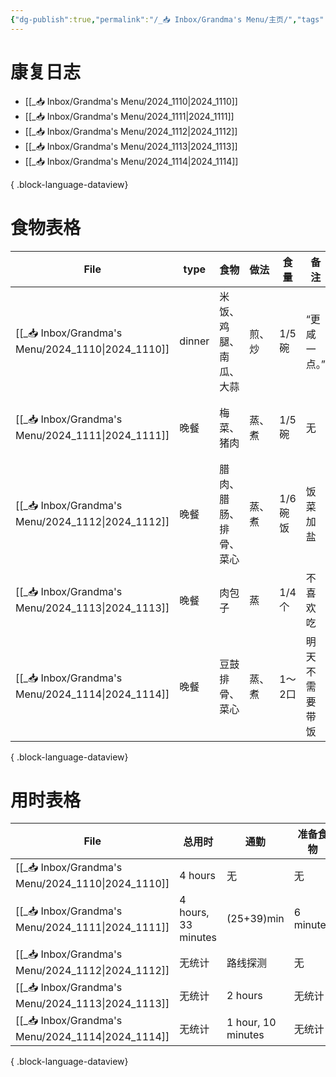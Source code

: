 ```yaml
---
{"dg-publish":true,"permalink":"/_📥 Inbox/Grandma's Menu/主页/","tags":["gardenEntry"]}
---
```


# 康复日志
- [[_📥 Inbox/Grandma's Menu/2024_1110\|2024_1110]]
- [[_📥 Inbox/Grandma's Menu/2024_1111\|2024_1111]]
- [[_📥 Inbox/Grandma's Menu/2024_1112\|2024_1112]]
- [[_📥 Inbox/Grandma's Menu/2024_1113\|2024_1113]]
- [[_📥 Inbox/Grandma's Menu/2024_1114\|2024_1114]]

{ .block-language-dataview}
# 食物表格
| File                                                 | type   | 食物          | 做法  | 食量    | 备注      | 心情   |
| ---------------------------------------------------- | ------ | ----------- | --- | ----- | ------- | ---- |
| [[_📥 Inbox/Grandma's Menu/2024_1110\|2024_1110]] | dinner | 米饭、鸡腿、南瓜、大蒜 | 煎、炒 | 1/5碗  | “更咸一点。” | 中性   |
| [[_📥 Inbox/Grandma's Menu/2024_1111\|2024_1111]] | 晚餐     | 梅菜、猪肉       | 蒸、煮 | 1/5碗  | 无       | 比较高兴 |
| [[_📥 Inbox/Grandma's Menu/2024_1112\|2024_1112]] | 晚餐     | 腊肉、腊肠、排骨、菜心 | 蒸、煮 | 1/6碗饭 | 饭菜加盐    | 无奈   |
| [[_📥 Inbox/Grandma's Menu/2024_1113\|2024_1113]] | 晚餐     | 肉包子         | 蒸   | 1/4个  | 不喜欢吃    | 比较沮丧 |
| [[_📥 Inbox/Grandma's Menu/2024_1114\|2024_1114]] | 晚餐     | 豆鼓排骨、菜心     | 蒸、煮 | 1～2口  | 明天不需要带饭 | 平静   |

{ .block-language-dataview}
# 用时表格
| File                                                 | 总用时                 | 通勤                 | 准备食物      | 相关书籍阅读     | 康复运动时间             | 进食时间       | 其他时间            |
| ---------------------------------------------------- | ------------------- | ------------------ | --------- | ---------- | ------------------ | ---------- | --------------- |
| [[_📥 Inbox/Grandma's Menu/2024_1110\|2024_1110]] | 4 hours             | 无                  | 无         | 无          | 无                  | 无          | 无               |
| [[_📥 Inbox/Grandma's Menu/2024_1111\|2024_1111]] | 4 hours, 33 minutes | (25+39)min         | 6 minutes | 10 minutes | 2 hours, 6 minutes | 30 minutes | （电话+电视）17+20min |
| [[_📥 Inbox/Grandma's Menu/2024_1112\|2024_1112]] | 无统计                 | 路线探测               | 无         | 无统计        | 45分钟               | 10分钟       | 无统计             |
| [[_📥 Inbox/Grandma's Menu/2024_1113\|2024_1113]] | 无统计                 | 2 hours            | 无统计       | 1 hour     | 无统计                | 20 minutes | 无统计             |
| [[_📥 Inbox/Grandma's Menu/2024_1114\|2024_1114]] | 无统计                 | 1 hour, 10 minutes | 无统计       | 无统计        | 无统计                | 20 minutes | 吃药6min          |

{ .block-language-dataview}

